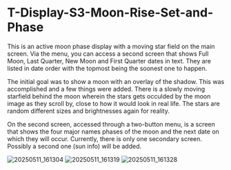 # T-Display-S3-Moon-Rise-Set-and-Phase
This is an active moon phase display with a moving star field on the main screen.  Via the menu, you can access a second screen that shows Full Moon, Last Quarter, New Moon and First Quarter dates in text.  They are listed in date order with the topmost being the soonest one to happen.

The initial goal was to show a moon with an overlay of the shadow.  This was accomplished and a few things were added.  There is a slowly moving starfield behind the moon wherein the stars gets occulded by the moon image as they scroll by, close to how it would look in real life.  The stars are random different sizes and brightnesses again for reality.

On the second screen, accessed through a two-button menu, is a screen that shows the four major names phases of the moon and the next date on which they will occur.  Currently, there is only one secondary screen.  Possibly a second one (sun info) will be added.

![20250511_161304](https://github.com/user-attachments/assets/0c9e89d5-dbf1-471b-9076-3ee9ab278a7f)
![20250511_161319](https://github.com/user-attachments/assets/fa6c67d0-bad8-4a47-9897-dd415eefa7fd)
![20250511_161328](https://github.com/user-attachments/assets/d3e49a7c-3789-4ff0-98d7-4f20a8eebcf8)

